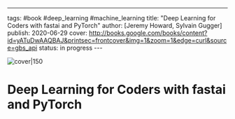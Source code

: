 --- 
tags: #book #deep_learning #machine_learning 
title: "Deep Learning for Coders with fastai and PyTorch" 
author: [Jeremy Howard, Sylvain Gugger] 
publish: 2020-06-29 
cover: http://books.google.com/books/content?id=yATuDwAAQBAJ&printsec=frontcover&img=1&zoom=1&edge=curl&source=gbs_api 
status: in progress --- 

![cover|150](http://books.google.com/books/content?id=yATuDwAAQBAJ&printsec=frontcover&img=1&zoom=1&edge=curl&source=gbs_api) 

# Deep Learning for Coders with fastai and PyTorch